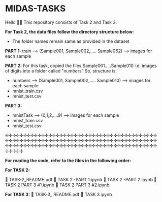 # MIDAS-TASKS

 
 Hello 👋🏻
 This repository consists of Task 2 and Task 3.
 
 **For Task 2, the data files follow the directory structure below:**
 
 * The folder names remain same as provided in the dataset
 
 
 **PART 1:** 
 train --> (Sample001, Sample002,..... Sample062) --> images for each sample
 
 **PART 2:** 
 For this task, copied the files Sample001.....Sample010 i.e. images of digits into a folder called "numbers"
 So, structure is:
 
 - numbers --> (Sample001, Sample002,..... Sample010) --> images for each sample
 - mnist_train.csv
 - mnist_test.csv
 
 
 **PART 3:** 
 - mnistTask --> (0,1,2,....9) --> images for each sample
 - mnist_train.csv
 - mnist_test.csv
 
 ✢✢✢✢✢✢✢✢✢✢✢✢✢✢✢✢✢✢✢✢✢✢✢✢✢✢✢✢✢✢✢✢✢✢✢✢✢✢✢✢✢✢✢✢✢✢✢✢✢✢✢✢✢✢✢✢✢✢✢✢✢✢✢✢✢✢✢✢✢✢✢✢✢✢✢✢✢✢✢✢✢✢✢✢✢✢✢✢✢✢✢✢✢✢✢✢✢✢✢✢✢✢✢✢✢✢✢✢✢✢✢✢✢✢✢✢✢✢✢✢✢✢✢✢✢✢✢✢✢✢✢
 
 **For reading the code, refer to the files in the following order:**
 
 **For TASK 2:** 
 
 🔸 TASK-2_README.pdf
 🔸 TASK 2 -PART 1.ipynb
 🔸 TASK 2 -PART 2.ipynb
 🔸 TASK 2 PART 3 #1.ipynb
 🔸 TASK 2 PART 3 #2.ipynb
 
 **For TASK 3:**
 🔸 TASK-3_ README.pdf
 🔸 TASK 3.ipynb
 
 
 
 
